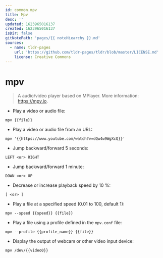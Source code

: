 ```yaml
---
id: common.mpv
title: Mpv
desc: ''
updated: 1623965016137
created: 1623965016137
isDir: false
gitNotePath: 'pages/{{ noteHiearchy }}.md'
sources:
  - name: tldr-pages
    url: 'https://github.com/tldr-pages/tldr/blob/master/LICENSE.md'
    license: Creative Commons
---
```

# mpv

> A audio/video player based on MPlayer.
> More information: <https://mpv.io>.

- Play a video or audio file:

`mpv {{file}}`

- Play a video or audio file from an URL:

`mpv '{{https://www.youtube.com/watch?v=dQw4w9WgXcQ}}'`

- Jump backward/forward 5 seconds:

`LEFT <or> RIGHT`

- Jump backward/forward 1 minute:

`DOWN <or> UP`

- Decrease or increase playback speed by 10 %:

`[ <or> ]`

- Play a file at a specified speed (0.01 to 100, default 1):

`mpv --speed {{speed}} {{file}}`

- Play a file using a profile defined in the `mpv.conf` file:

`mpv --profile {{profile_name}} {{file}}`

- Display the output of webcam or other video input device:

`mpv /dev/{{video0}}`

